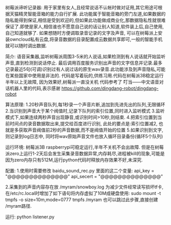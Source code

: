  树莓派谛听记录器:
 用于家里有女人,且经常说话不认帐时做对证用,其它用途可根据天猫精灵智能音箱的能力自行扩展. 此功能属于智能音箱的旁门左道,如果数据的隐私能得到保证,相信是受到欢迎的,但如果此功能做成商业化,那数据隐私性就很难保证了.即使是家人,相信谁也不愿意自己说的话让别人知道,软件装上后,自己使用,自己知道就够了. 如果想随时方便调取录音记录的文字及声音, 可以在树莓派上安装owncloud私有云盘,将录音数据的目录配置成云数据共享即可,一般的智能手机就可以随时调出数据.

 简介:
 语音采集器,监听树莓派周围3-5米的人说话,如果检测到有人说话就开始监听声音,直到检测到说话停止. 最后调用百度服务识别出声音的文字信息并记录.最多记录最近5句(可调)识别过有人说过话的原生wav录音.此功能涉及到声音隐私,可能在某些国家中使用是非法的.
 代码是写着玩的,供练习用.代码在树莓派3B稳定运行半年以上无故障, 因为效果好,树莓派一直没关机
 代码参考了 叮当——中文语音对话机器人里的代码,表示感谢
 https://github.com/dingdang-robot/dingdang-robot
 
 算法原理:
 1.20秒声音队列,每1秒录一个声音片断,追加到先进先出的队列,无限循环
 2.当识别到声音大于某个阀值时,记录下队列的索引位置,同时进入监听模式
 3.监听模式下,如果连续两秒声音出现静音,或识别时间>10秒,则结束.
 4.把索引位置到当前时间点的录音数据取出来,提交给百度进行识别, 此处的要点是:索引位置减2, 也就是多获取声音阀值前2秒的声音数据,而不是阀值开始的位置
 5.如果识别到文字,则记录到log日志中, 同时将wav原始声音文件也放入循环目录备份(循环5个队列)
 

 运行环境: 树莓派3B raspberrypi可稳定运行,半年不关机不会出故障. 但是在树莓派zero上运行1-2天后会发生采集录音数据异常,内存耗尽,进程被kill的现象,可能是因为zero内存只有512M,运行python代码时释放内存效果不好,未深究.

 配置:
 1.使用时需要修改 baidu_sound_rec.py 里面的这二个变量:
   api_key = "@@@@@@@@@@@@@@" api_secert = "@@@@@@@@@@@@@@"
    
 2.采集到的声音内容存在放 /myram/snowboy.log
 为减少文件经常读写损坏tf卡, 在/etc/rc.local时增加了如下语句将内存虚拟了10M成硬盘使用:
 sudo mount -t tmpfs -o size=10m,mode=0777 tmpfs /myram
 也可以跳过此步骤,直接创建 /myram路径.

 运行:
 python listener.py
